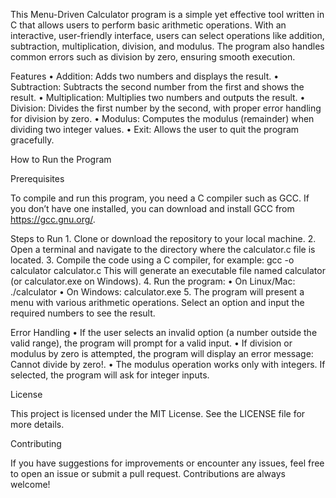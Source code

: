 This Menu-Driven Calculator program is a simple yet effective tool written in C that allows users to perform basic arithmetic operations. With an interactive, user-friendly interface, users can select operations like addition, subtraction, multiplication, division, and modulus. The program also handles common errors such as division by zero, ensuring smooth execution.

Features
	•	Addition: Adds two numbers and displays the result.
	•	Subtraction: Subtracts the second number from the first and shows the result.
	•	Multiplication: Multiplies two numbers and outputs the result.
	•	Division: Divides the first number by the second, with proper error handling for division by zero.
	•	Modulus: Computes the modulus (remainder) when dividing two integer values.
	•	Exit: Allows the user to quit the program gracefully.

How to Run the Program

Prerequisites

To compile and run this program, you need a C compiler such as GCC. If you don’t have one installed, you can download and install GCC from https://gcc.gnu.org/.

Steps to Run
	1.	Clone or download the repository to your local machine.
	2.	Open a terminal and navigate to the directory where the calculator.c file is located.
	3.	Compile the code using a C compiler, for example:
gcc -o calculator calculator.c
This will generate an executable file named calculator (or calculator.exe on Windows).
	4.	Run the program:
	•	On Linux/Mac:
./calculator
	•	On Windows:
calculator.exe
	5.	The program will present a menu with various arithmetic operations. Select an option and input the required numbers to see the result.

Error Handling
	•	If the user selects an invalid option (a number outside the valid range), the program will prompt for a valid input.
	•	If division or modulus by zero is attempted, the program will display an error message: Cannot divide by zero!.
	•	The modulus operation works only with integers. If selected, the program will ask for integer inputs.

License

This project is licensed under the MIT License. See the LICENSE file for more details.

Contributing

If you have suggestions for improvements or encounter any issues, feel free to open an issue or submit a pull request. Contributions are always welcome!
